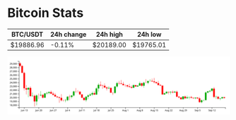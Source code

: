 # Bitcoin Stats

BTC/USDT|24h change|24h high|24h low|
|---|---|---|---|
|$19886.96|-0.11%|$20189.00|$19765.01|

<img src="./chart.svg">
